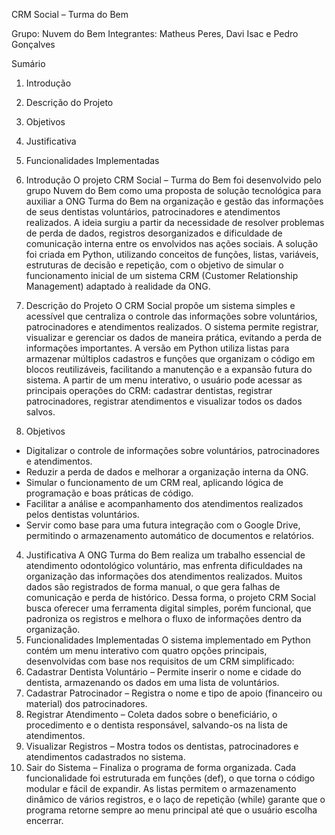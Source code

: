 CRM Social – Turma do Bem

Grupo: Nuvem do Bem
Integrantes: Matheus Peres, Davi Isac e Pedro Gonçalves

Sumário
1. Introdução
2. Descrição do Projeto
3. Objetivos
4. Justificativa
5. Funcionalidades Implementadas

1. Introdução
O projeto CRM Social – Turma do Bem foi desenvolvido pelo grupo Nuvem do Bem
como uma proposta de solução tecnológica para auxiliar a ONG Turma do Bem na
organização e gestão das informações de seus dentistas voluntários,
patrocinadores e atendimentos realizados. A ideia surgiu a partir da necessidade
de resolver problemas de perda de dados, registros desorganizados e dificuldade
de comunicação interna entre os envolvidos nas ações sociais. A solução foi
criada em Python, utilizando conceitos de funções, listas, variáveis, estruturas de
decisão e repetição, com o objetivo de simular o funcionamento inicial de um
sistema CRM (Customer Relationship Management) adaptado à realidade da
ONG.
2. Descrição do Projeto
O CRM Social propõe um sistema simples e acessível que centraliza o controle
das informações sobre voluntários, patrocinadores e atendimentos realizados. O
sistema permite registrar, visualizar e gerenciar os dados de maneira prática,
evitando a perda de informações importantes. A versão em Python utiliza listas
para armazenar múltiplos cadastros e funções que organizam o código em blocos
reutilizáveis, facilitando a manutenção e a expansão futura do sistema. A partir de
um menu interativo, o usuário pode acessar as principais operações do CRM:
cadastrar dentistas, registrar patrocinadores, registrar atendimentos e visualizar
todos os dados salvos.
3. Objetivos
- Digitalizar o controle de informações sobre voluntários, patrocinadores e
atendimentos.
- Reduzir a perda de dados e melhorar a organização interna da ONG.
- Simular o funcionamento de um CRM real, aplicando lógica de programação e
boas práticas de código.
- Facilitar a análise e acompanhamento dos atendimentos realizados pelos
dentistas voluntários.
- Servir como base para uma futura integração com o Google Drive, permitindo o
armazenamento automático de documentos e relatórios.
4. Justificativa
A ONG Turma do Bem realiza um trabalho essencial de atendimento odontológico
voluntário, mas enfrenta dificuldades na organização das informações dos
atendimentos realizados. Muitos dados são registrados de forma manual, o que
gera falhas de comunicação e perda de histórico. Dessa forma, o projeto CRM
Social busca oferecer uma ferramenta digital simples, porém funcional, que
padroniza os registros e melhora o fluxo de informações dentro da organização.
5. Funcionalidades Implementadas
O sistema implementado em Python contém um menu interativo com quatro
opções principais, desenvolvidas com base nos requisitos de um CRM
simplificado:
1. Cadastrar Dentista Voluntário – Permite inserir o nome e cidade do dentista,
armazenando os dados em uma lista de voluntários.
2. Cadastrar Patrocinador – Registra o nome e tipo de apoio (financeiro ou
material) dos patrocinadores.
3. Registrar Atendimento – Coleta dados sobre o beneficiário, o procedimento e o
dentista responsável, salvando-os na lista de atendimentos.
4. Visualizar Registros – Mostra todos os dentistas, patrocinadores e
atendimentos cadastrados no sistema.
5. Sair do Sistema – Finaliza o programa de forma organizada.
Cada funcionalidade foi estruturada em funções (def), o que torna o código
modular e fácil de expandir. As listas permitem o armazenamento dinâmico de
vários registros, e o laço de repetição (while) garante que o programa retorne
sempre ao menu principal até que o usuário escolha encerrar.

